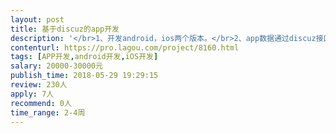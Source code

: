 ```yaml
---                
layout: post       
title: 基于discuz的app开发           
description: '</br>1、开发android，ios两个版本。</br>2、app数据通过discuz接口返回。</br>3、需要熟悉android,ios开发，discuz二次开发。</br>4、具体需求可以电话沟通。</br>'     
contenturl: https://pro.lagou.com/project/8160.html      
tags: [APP开发,android开发,iOS开发]            
salary: 20000-30000元          
publish_time: 2018-05-29 19:29:15         
review: 230人                   
apply: 7人                   
recommend: 0人                   
time_range: 2-4周              
---                 
```

